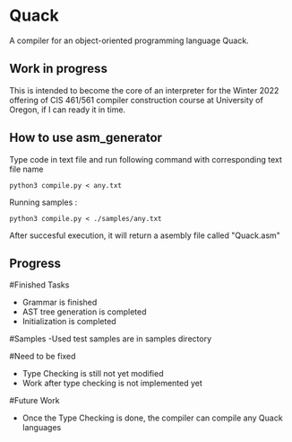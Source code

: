 # Quack
A compiler for an object-oriented programming language Quack.

## Work in progress

This is intended to become the core of an interpreter for the Winter 2022
offering of CIS 461/561 compiler construction course at University of Oregon, 
if I can ready it in time. 

## How to use asm_generator

Type code in text file and run following command with corresponding text file name

```
python3 compile.py < any.txt
```
Running samples :
```
python3 compile.py < ./samples/any.txt
```
After succesful execution, it will return a asembly file called "Quack.asm"

## Progress

#Finished Tasks
- Grammar is finished
- AST tree generation is completed
- Initialization is completed

#Samples
-Used test samples are in samples directory

#Need to be fixed
- Type Checking is still not yet modified
- Work after type checking is not implemented yet

#Future Work
- Once the Type Checking is done, the compiler can compile any Quack languages
